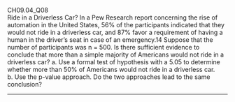 CH09.04_Q08  
Ride in a Driverless Car? In a Pew Research report concerning the rise of automation in the United States, 56% of the participants indicated that they would not ride in a driverless car, and 87% favor a requirement of having a human in the driver’s seat in case of an emergency.14 Suppose that the number of participants was n = 500. Is there sufficient evidence to conclude that more than a simple majority of Americans would not ride in a driverless car?
a. Use a formal test of hypothesis with a 5.05 to determine  whether more than 50% of Americans would  not ride in a driverless car.  
b. Use the p-value approach. Do the two approaches  lead to the same conclusion?  

---
